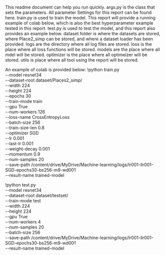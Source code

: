 This readme document can help you run quickly.
args.py is the class that sets the parameters. All parameter Settings for this report can be found here.
train.py is used to train the model. This report will provide a running example of colab below, which is also the best hyperparameter example tested in this report.
test.py is used to test the model, and this report also provides an example below.
dataset folder is where the datasets are stored, where Place2_simp can be stored, and where a dataset loader has been provided.
logs are the directory where all log files are stored.
loss is the place where all loss functions will be stored.
models are the place where all mdel will be stored.
optimizer is the place where all optimeizer will be stored.
utils is place where all tool using the report will be stored.

An example of colab is provided below:
!python train.py \
--model resnet34 \
--dataset-root dataset/Places2_simp/ \
--width 224 \
--height 224 \
--epochs 30 \
--train-mode train \
--gpu True \
--num-workers 126 \
--loss-name CrossEntropyLoss \
--batch-size 256 \
--train-size-len 0.8 \
--optimizer SGD \
--lr 0.001 \
--last-lr 0.001 \
--weight-decay 0.001 \
--momentum 0.9 \
--num-samples 20 \
--save-path /content/drive/MyDrive/Machine-learning/logs/lr001-llr001-SGD-epochs30-bs256-m9-wd001 \
--result-name trained-model 

!python test.py \
--model resnet34 \
--dataset-root dataset/testset/ \
--train-mode test \
--width 224 \
--height 224 \
--gpu True \
--num-workers 4 \
--num-samples 20 \
--batch-size 256 \
--save-path /content/drive/MyDrive/Machine-learning/logs/lr001-llr001-SGD-epochs30-bs256-m9-wd001 \
--result-name trained-model 